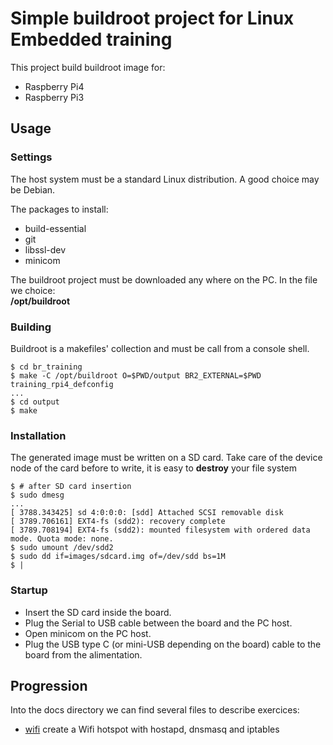 # Simple buildroot project for Linux Embedded training

This project build buildroot image for:
 * Raspberry Pi4
 * Raspberry Pi3

## Usage
### Settings
The host system must be a standard Linux distribution. A good choice may be Debian.

The packages to install:
 * build-essential
 * git
 * libssl-dev
 * minicom

The buildroot project must be downloaded any where on the PC. In the file we choice:  
  **/opt/buildroot**

### Building
Buildroot is a makefiles' collection and must be call from a console shell.

```shell
$ cd br_training
$ make -C /opt/buildroot O=$PWD/output BR2_EXTERNAL=$PWD training_rpi4_defconfig
...
$ cd output
$ make
```

### Installation
The generated image must be written on a SD card.
Take care of the device node of the card before to write, it is easy to **destroy** your file system

```shell
$ # after SD card insertion
$ sudo dmesg
...
[ 3788.343425] sd 4:0:0:0: [sdd] Attached SCSI removable disk
[ 3789.706161] EXT4-fs (sdd2): recovery complete
[ 3789.708194] EXT4-fs (sdd2): mounted filesystem with ordered data mode. Quota mode: none.
$ sudo umount /dev/sdd2
$ sudo dd if=images/sdcard.img of=/dev/sdd bs=1M
$ |
```

### Startup
 * Insert the SD card inside the board.
 * Plug the Serial to USB cable between the board and the PC host.
 * Open minicom on the PC host.
 * Plug the USB type C (or mini-USB depending on the board) cable to the board from the alimentation.

## Progression
Into the docs directory we can find several files to describe exercices:
 * [wifi](/docs/wifi.md) create a Wifi hotspot with hostapd, dnsmasq and iptables

